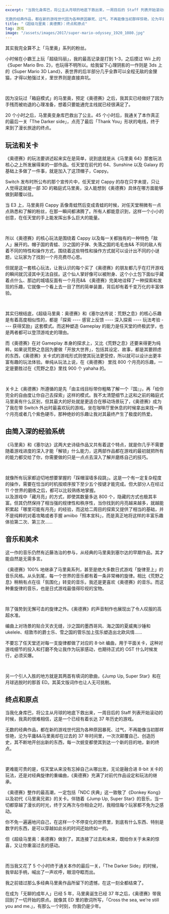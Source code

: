 ```yaml
---
excerpt: "当我化身库巴，将公主从月球的地底下救出来，一周目后的 Staff 列表开始滚动的时候，我真的很难相信，这是一个已经有着长达 37 年历史的游戏。

无数的经典作品，都在新的游戏世代因为各种原因暴死、过气，不再能像当初那样惊艳，沦为平庸……马里奥却在过去的 37 年时间里，一次次颠覆自己、创造历史，其不断地开创出新的东西，每一次蜕变都使其到达一个新的目的地，新的终点。"
title: "《超级马里奥：奥德赛》：终点和原点"
tag: 游戏
image: "/assets/images/2017/super-mario-odyssey_1920_1080.jpg"
---
```


其实我完全算不上「马里奥」系列的粉丝。  

小时候在小霸王上玩「超级玛丽」，我的最高记录是打到 1-3，之后摸过 Wii 上的《Super Mario Bro. 2》，也玩得不明所以。给我留下心理阴影的一作则是 3ds 上的《Super Mario 3D Land》，表世界的后半部分几乎全靠可以全程无敌的金狸猫，才得以勉强过关，里世界则是直接弃坑。

<br>

因为没玩过「箱庭模式」的马里奥，预定《奥德赛》之后，我其实已经做好了因为手残而被劝退的心理准备，想着只要能通完主线就已经很满足了。  

20 个小时之后，马里奥变身库巴救出了公主。45 个小时后，我通关了本作真正的最后一关「The Darker side」，点亮了最后「Thank You」形状的电线，终于来到了漫长旅途的终点。

## 玩法和关卡
《奥德赛》的玩法要讲述起来实在是简单，说到底就是从《马里奥 64》那套玩法核心之上所发展得来的一部作品。任天堂在前代的 64、Sunshine 以及 Galaxy 的基础上多做了一件事，就是加入了这顶帽子，Cappy。  

Switch 发布时所公布的那个宣传片中，任天堂对 Cappy 的存在只字未提，只让人觉得这就是一部 3D 的箱庭式马里奥，没人能想到《奥德赛》具体在哪方面能够做到颠覆以往。  

当 E3 上，马里奥将 Cappy 丢像青蛙然后变成青蛙的时候，对任天堂稍微有一点点熟悉和了解的粉丝，在那一瞬间都沸腾了。所有人都能意识到，这样一个小小的创意，在任天堂的手上能发挥出多么巨大的能量。

<br>

所以《奥德赛》的核心玩法是围绕着 Cappy 以及每一关都独有的一种特色「敌人」展开的。帽子国的青蛙、沙之国的子弹、失落之国的毛毛虫&& 不同的敌人有着不同的特性和操作方式，围绕着这些特性和操作方式就可以设计出不同的小谜题，让玩家为了找到一个月亮费尽心思。  

但就是这一套核心玩法，让我认识的每个买了《奥德赛》的朋友都几乎在打开游戏的瞬间就沉浸其中无法自拔。这个仙人掌好像可以被附身、这个小土包下面似乎藏着点什么、那边的城墙反面有一个月亮&& 《奥德赛》完美地诠释了一种探索和发现的乐趣，它就像一个看上去一目了然的简单装置，背后却有着千变万化的丰富体验。

<br>

其实归根结底，《超级马里奥：奥德赛》和《塞尔达传说：荒野之息》的核心乐趣是有着高度相似性的，都是「探索 ---- 感官上反馈 ---- 深入探索 ---- 玩法考验 ---- 获得奖励」这套模式。而这种塑造 Gameplay 的能力是任天堂的终极武学，也是两者都可以登顶游戏史的理由。  

而《奥德赛》在对 Gameplay 本身的探求上，又比《荒野之息》还要来得更为纯粹。如果说荒野之息因为要做「开放大世界」，包括其设定、故事，都是其要顾虑的东西，《奥德赛》关卡式的游戏形式则使其玩法更受控，所以就可以设计出更丰富有趣的玩法体验。单纯从玩法上说，在《奥德赛》 里找 800 个月亮的乐趣，一定是要胜过在《荒野之息》里找 900 个 yahaha 的。

<br>

关卡上《奥德赛》所遵循的是先「由主线目标带你粗略了解一个『国』」，再「给你完全的自由度让你自己去探索」这样的模式。我不太清楚细节上这和之前的箱庭式马里奥有什么区别，但其最大的好处就是更适合在移动场景玩了，《奥德赛》成为了我在带 Switch 外出时最喜欢玩的游戏。坐在咖啡厅里休息的时候拿出来找一两个月亮或者几个紫色硬币，那种绝妙的乐趣让我对其最终产生了极度的热爱。

## 由简入深的经验系统
《马里奥》和《塞尔达》这两大史诗级作品又共有着这个特点，就是你几乎不需要随着游戏进度的深入才能「解锁」什么能力，这两部作品都在游戏的最初就把所有的能力都交给了你，你需要做的只是一点点去深入了解并磨练自己的技巧。

<br>

就像所有玩家都迫切地想要掌握的「踩帽溜墙多段跳」。这是一个有一定复杂程度的操作，需要在恰当的时机按顺序按下至少五个按键才能完成。但大部分人在经过 11 个世界的磨练之后，都可以比较熟练地掌握。  
以及游戏中「藏月亮」的方式，即使其数量多达 800 个，隐藏的方式也极其丰富。但其仍然保持了相当强的规律性和秩序性，当你找到的月亮越来越多，就越能积累起「哪里可能有月亮」的经验，而这给二周目的探索又提供了相当的基础，并不是纯粹的对着攻略或者手握 amiibo「照本宣科」，而是真正地将这样的丰富乐趣体验第二次、第三次……

## 音乐和美术

这一作的音乐仍然有近藤浩治的参与，从经典的马里奥到塞尔达的早期作品，其才能自然是无需多言。  

《奥德赛》100% 地继承了马里奥系列，甚至是绝大多数日式游戏「旋律至上」的音乐风格。从头到尾，每一个世界的音乐都有着一条非常棒的旋律。相比《荒野之息》稍稍有点在往「氛围化」转变的音乐，我还是更喜欢《奥德赛》的音乐。而这种重旋律的音乐，也是日式游戏最值得珍视的宝物。

<br>

除了强势到无懈可击的旋律之外。《奥德赛》的声音制作也展现出了令人叹服的高超水准。  

编曲上对场景的贴合天衣无缝，沙之国的墨西哥风、海之国的夏威夷沙锤和 ukelele、纽敦市的爵士乐、雪之国的管乐加上弦乐塑造出北欧风情……

不要忘了任天堂还对每一支旋律都做了对应的 8-bit 编曲，用于平面关卡，这种对游戏细节的投入和打磨不免让我作为玩家感动，也期待正式的 OST 什么时候发行，必须买爆。

<br>

另一个引人入胜的地方就是其两首有填词的歌曲，《Jump Up, Super Star》和在月球逃脱时的那首 ED。其英文版词作也让人无可挑剔。

## 终点和原点
当我化身库巴，将公主从月球的地底下救出来，一周目后的 Staff 列表开始滚动的时候，我真的很难相信，这是一个已经有着长达 37 年历史的游戏。  

无数的经典作品，都在新的游戏世代因为各种原因暴死、过气，不再能像当初那样惊艳，沦为平庸&&马里奥却在过去的 37 年时间里，一次次颠覆自己、创造历史，其不断地开创出新的东西，每一次蜕变都使其到达一个新的目的地，新的终点。

<br>

更难能可贵的是，任天堂从来没有忘掉自己从哪出发。无论是融合进 8-bit 关卡的玩法，还是对经典旋律的重编曲，《奥德赛》充满了对前代作品设定和玩法的继承。  

《奥德赛》整作的最高潮，一定包括「NDC 庆典」这一致敬了《Donkey Kong》以及初代《马里奥兄弟》的关卡。伴随着《Jump Up, Super Star》的音乐，当一切都穿越了漫长的时光，终于又再次与你相会之时，我相信每个玩家都不免为之感动。  

你不免一遍遍地问自己，在这样一个不停变化的世界里，到底有什么东西、特别是数字的东西，是可以穿越如此长的时间还始终如一的。  

但《超级马里奥：奥德赛》做到了。其连接了过去和未来，既给你关于未来的惊喜，又让你重温过去的感动。

<br>

而当我又花了 5 个小时终于通关本作的最后一关，「The Darker Side」的时候，我举起手柄，喊出了一声欢呼，眼泪夺眶而出。  

我之前错过那么多经典马里奥作品所留下的遗憾，在这一刻全都结束了。  

在成为「无聊的成年人」已经 5 年，马里奥诞生已经 37 年之后，《奥德赛》带我回到了一切开始的原点。就像其 ED 里的歌词所写，「Cross the sea, we're still you and me.」，有那么一个时刻，你我仍是少年。
